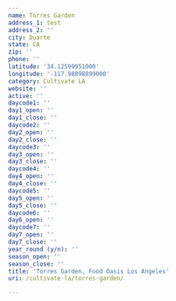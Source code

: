 ```yaml
---
name: Torres Garden
address_1: test
address_2: ''
city: Duarte
state: CA
zip: ''
phone: ''
latitude: '34.12599951000'
longitude: '-117.98898899000'
category: Cultivate LA
website: ''
active: ''
daycode1: ''
day1_open: ''
day1_close: ''
daycode2: ''
day2_open: ''
day2_close: ''
daycode3: ''
day3_open: ''
day3_close: ''
daycode4: ''
day4_open: ''
day4_close: ''
daycode5: ''
day5_open: ''
day5_close: ''
daycode6: ''
day6_open: ''
daycode7: ''
day7_open: ''
day7_close: ''
year_round (y/n): ''
season_open: ''
season_close: ''
title: 'Torres Garden, Food Oasis Los Angeles'
uri: /cultivate-la/torres-garden/

---
```

